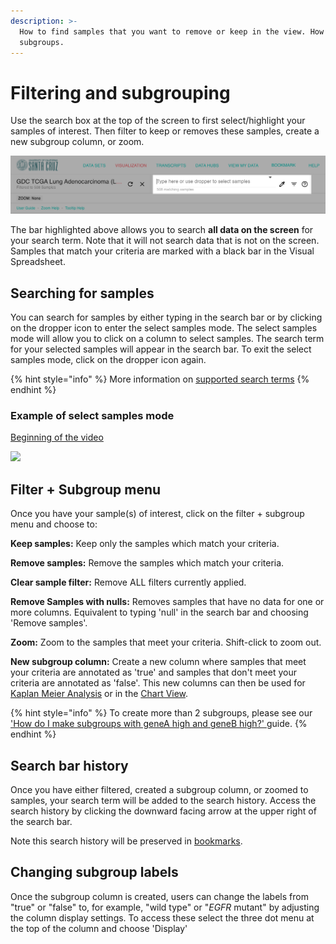 ```yaml
---
description: >-
  How to find samples that you want to remove or keep in the view. How to make
  subgroups.
---
```


# Filtering and subgrouping

Use the search box at the top of the screen to first select/highlight your samples of interest. Then filter to keep or removes these samples, create a new subgroup column, or zoom.

![](../../.gitbook/assets/screen-shot-2021-01-19-at-3.36.32-pm.png)

The bar highlighted above allows you to search **all data on the screen** for your search term. Note that it will not search data that is not on the screen. Samples that match your criteria are marked with a black bar in the Visual Spreadsheet.

## Searching for samples

You can search for samples by either typing in the search bar or by clicking on the dropper icon to enter the select samples mode. The select samples mode will allow you to click on a column to select samples. The search term for your selected samples will appear in the search bar. To exit the select samples mode, click on the dropper icon again.

{% hint style="info" %}
More information on [supported search terms](supported-search-terms-for-finding-samples.md)
{% endhint %}

### Example of select samples mode

[Beginning of the video](https://xenabrowser.net/heatmap/?bookmark=8d5101e8e819a66eceb96869a968654d)

![](../../.gitbook/assets/dropper.gif)

## Filter + Subgroup menu

Once you have your sample\(s\) of interest, click on the filter + subgroup menu and choose to:

**Keep samples:** Keep only the samples which match your criteria.

**Remove samples:** Remove the samples which match your criteria.

**Clear sample filter:** Remove ALL filters currently applied.

**Remove Samples with nulls:** Removes samples that have no data for one or more columns. Equivalent to typing 'null' in the search bar and choosing 'Remove samples'.

**Zoom:** Zoom to the samples that meet your criteria. Shift-click to zoom out.

**New subgroup column:** Create a new column where samples that meet your criteria are annotated as 'true' and samples that don't meet your criteria are annotated as 'false'. This new columns can then be used for [Kaplan Meier Analysis](../kaplan-meier-plots.md) or in the [Chart View](../chart-view.md).

{% hint style="info" %}
To create more than 2 subgroups, please see our ['How do I make subgroups with geneA high and geneB high?' ](../../how-do-i/how-do-i-make-subgroups-with-4-groups.md)guide.
{% endhint %}

## Search bar history

Once you have either filtered, created a subgroup column, or zoomed to samples, your search term will be added to the search history. Access the search history by clicking the downward facing arrow at the upper right of the search bar.

Note this search history will be preserved in [bookmarks](../bookmarks.md).

## Changing subgroup labels

Once the subgroup column is created, users can change the labels from "true" or "false" to, for example, "wild type" or "_EGFR_ mutant" by adjusting the column display settings. To access these select the three dot menu at the top of the column and choose 'Display'

